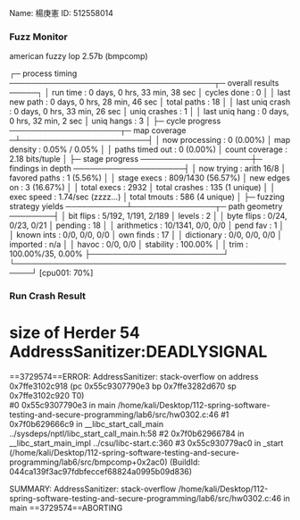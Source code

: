 Name: 楊庚憲
ID: 512558014

### Fuzz Monitor
american fuzzy lop 2.57b (bmpcomp)

┌─ process timing ─────────────────────────────────────┬─ overall results ─────┐
│        run time : 0 days, 0 hrs, 33 min, 38 sec      │  cycles done : 0      │
│   last new path : 0 days, 0 hrs, 28 min, 46 sec      │  total paths : 18     │
│ last uniq crash : 0 days, 0 hrs, 33 min, 26 sec      │ uniq crashes : 1      │
│  last uniq hang : 0 days, 0 hrs, 32 min, 2 sec       │   uniq hangs : 3      │
├─ cycle progress ────────────────────┬─ map coverage ─┴───────────────────────┤
│  now processing : 0 (0.00%)         │    map density : 0.05% / 0.05%         │
│ paths timed out : 0 (0.00%)         │ count coverage : 2.18 bits/tuple       │
├─ stage progress ────────────────────┼─ findings in depth ────────────────────┤
│  now trying : arith 16/8            │ favored paths : 1 (5.56%)              │
│ stage execs : 809/1430 (56.57%)     │  new edges on : 3 (16.67%)             │
│ total execs : 2932                  │ total crashes : 135 (1 unique)         │
│  exec speed : 1.74/sec (zzzz...)    │  total tmouts : 586 (4 unique)         │
├─ fuzzing strategy yields ───────────┴───────────────┬─ path geometry ────────┤
│   bit flips : 5/192, 1/191, 2/189                   │    levels : 2          │
│  byte flips : 0/24, 0/23, 0/21                      │   pending : 18         │
│ arithmetics : 10/1341, 0/0, 0/0                     │  pend fav : 1          │
│  known ints : 0/0, 0/0, 0/0                         │ own finds : 17         │
│  dictionary : 0/0, 0/0, 0/0                         │  imported : n/a        │
│       havoc : 0/0, 0/0                              │ stability : 100.00%    │
│        trim : 100.00%/35, 0.00%                     ├────────────────────────┘
└─────────────────────────────────────────────────────┘          [cpu001: 70%]

### Run Crash Result
size of Herder 54
AddressSanitizer:DEADLYSIGNAL
=================================================================
==3729574==ERROR: AddressSanitizer: stack-overflow on address 0x7ffe3102c918 (pc 0x55c9307790e3 bp 0x7ffe3282d670 sp 0x7ffe3102c920 T0)                                                                                                 
    #0 0x55c9307790e3 in main /home/kali/Desktop/112-spring-software-testing-and-secure-programming/lab6/src/hw0302.c:46
    #1 0x7f0b629666c9 in __libc_start_call_main ../sysdeps/nptl/libc_start_call_main.h:58
    #2 0x7f0b62966784 in __libc_start_main_impl ../csu/libc-start.c:360
    #3 0x55c930779ac0 in _start (/home/kali/Desktop/112-spring-software-testing-and-secure-programming/lab6/src/bmpcomp+0x2ac0) (BuildId: 044ca139f3ac97fdbfeccef68824a0995b09d836)

SUMMARY: AddressSanitizer: stack-overflow /home/kali/Desktop/112-spring-software-testing-and-secure-programming/lab6/src/hw0302.c:46 in main
==3729574==ABORTING
